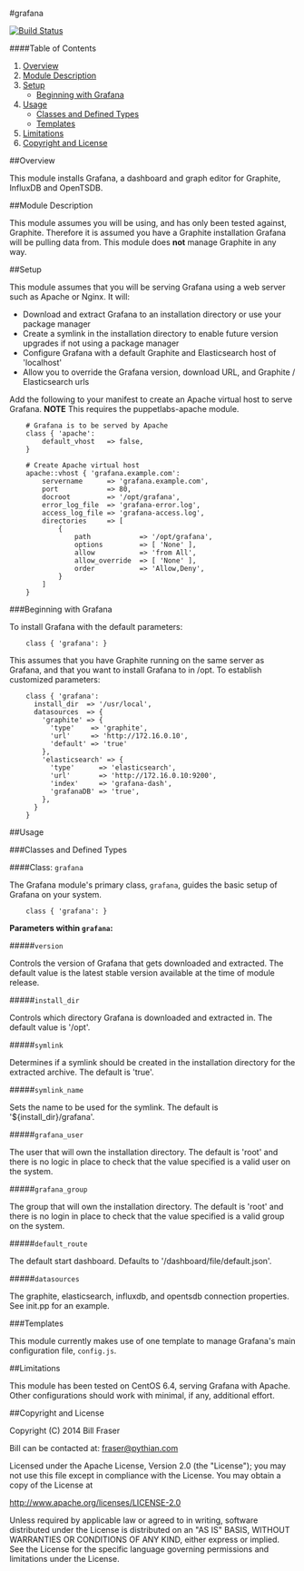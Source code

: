 #grafana

[![Build Status](https://travis-ci.org/bfraser/puppet-grafana.png?branch=master)](https://travis-ci.org/bfraser/puppet-grafana)

####Table of Contents

1. [Overview](#overview)
2. [Module Description](#module-description)
3. [Setup](#setup)
    * [Beginning with Grafana](#beginning-with-grafana)
4. [Usage](#usage)
    * [Classes and Defined Types](#classes-and-defined-types)
    * [Templates](#templates)
5. [Limitations](#limitations)
6. [Copyright and License](#copyright-and-license)

##Overview

This module installs Grafana, a dashboard and graph editor for Graphite, InfluxDB and OpenTSDB.

##Module Description

This module assumes you will be using, and has only been tested against, Graphite. Therefore it is assumed you have a Graphite installation Grafana will be pulling data from. This module does **not** manage Graphite in any way.

##Setup

This module assumes that you will be serving Grafana using a web server such as Apache or Nginx. It will:

* Download and extract Grafana to an installation directory or use your package manager
* Create a symlink in the installation directory to enable future version upgrades if not using a package manager
* Configure Grafana with a default Graphite and Elasticsearch host of 'localhost'
* Allow you to override the Grafana version, download URL, and Graphite / Elasticsearch urls

Add the following to your manifest to create an Apache virtual host to serve Grafana. **NOTE** This requires the puppetlabs-apache module.

```puppet
    # Grafana is to be served by Apache
    class { 'apache':
        default_vhost   => false,
    }

    # Create Apache virtual host
    apache::vhost { 'grafana.example.com':
        servername      => 'grafana.example.com',
        port            => 80,
        docroot         => '/opt/grafana',
        error_log_file  => 'grafana-error.log',
        access_log_file => 'grafana-access.log',
        directories     => [
            {
                path            => '/opt/grafana',
                options         => [ 'None' ],
                allow           => 'from All',
                allow_override  => [ 'None' ],
                order           => 'Allow,Deny',
            }
        ]
    }
```

###Beginning with Grafana

To install Grafana with the default parameters:

```puppet
    class { 'grafana': }
```

This assumes that you have Graphite running on the same server as Grafana, and that you want to install Grafana to in /opt. To establish customized parameters:

```puppet
    class { 'grafana':
      install_dir  => '/usr/local',
      datasources  => {
        'graphite' => {
          'type'    => 'graphite',
          'url'     => 'http://172.16.0.10',
          'default' => 'true'
        },
        'elasticsearch' => {
          'type'      => 'elasticsearch',
          'url'       => 'http://172.16.0.10:9200',
          'index'     => 'grafana-dash',
          'grafanaDB' => 'true',
        },
      }
    }
```
##Usage

###Classes and Defined Types

####Class: `grafana`

The Grafana module's primary class, `grafana`, guides the basic setup of Grafana on your system.

```puppet
    class { 'grafana': }
```
**Parameters within `grafana`:**

#####`version`

Controls the version of Grafana that gets downloaded and extracted. The default value is the latest stable version available at the time of module release.

#####`install_dir`

Controls which directory Grafana is downloaded and extracted in. The default value is '/opt'.

#####`symlink`

Determines if a symlink should be created in the installation directory for the extracted archive. The default is 'true'.

#####`symlink_name`

Sets the name to be used for the symlink. The default is '${install_dir}/grafana'.

#####`grafana_user`

The user that will own the installation directory. The default is 'root' and there is no logic in place to check that the value specified is a valid user on the system.

#####`grafana_group`

The group that will own the installation directory. The default is 'root' and there is no login in place to check that the value specified is a valid group on the system.

#####`default_route`

The default start dashboard. Defaults to '/dashboard/file/default.json'.

#####`datasources`

The graphite, elasticsearch, influxdb, and opentsdb connection properties. See init.pp for an example.

###Templates

This module currently makes use of one template to manage Grafana's main configuration file, `config.js`.

##Limitations

This module has been tested on CentOS 6.4, serving Grafana with Apache. Other configurations should work with minimal, if any, additional effort.

##Copyright and License

Copyright (C) 2014 Bill Fraser

Bill can be contacted at: fraser@pythian.com

Licensed under the Apache License, Version 2.0 (the "License");
you may not use this file except in compliance with the License.
You may obtain a copy of the License at

  http://www.apache.org/licenses/LICENSE-2.0

Unless required by applicable law or agreed to in writing, software
distributed under the License is distributed on an "AS IS" BASIS,
WITHOUT WARRANTIES OR CONDITIONS OF ANY KIND, either express or implied.
See the License for the specific language governing permissions and
limitations under the License.
